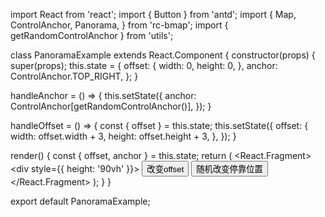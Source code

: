 import React from 'react';
import { Button } from 'antd';
import {
  Map,
  ControlAnchor,
  Panorama,
} from 'rc-bmap';
import { getRandomControlAnchor } from 'utils';

class PanoramaExample extends React.Component {
  constructor(props) {
    super(props);
    this.state = {
      offset: {
        width: 0,
        height: 0,
      },
      anchor: ControlAnchor.TOP_RIGHT,
    };
  }

  handleAnchor = () => {
    this.setState({
      anchor: ControlAnchor[getRandomControlAnchor()],
    });
  }

  handleOffset = () => {
    const { offset } = this.state;
    this.setState({
      offset: {
        width: offset.width + 3,
        height: offset.height + 3,
      },
    });
  }

  render() {
    const { offset, anchor } = this.state;
    return (
      <React.Fragment>
        <div style={{ height: '90vh' }}>
          <Map
            ak="dbLUj1nQTvDvKXkov5fhnH5HIE88RUEO"
            scrollWheelZoom
          >
            <Panorama
              offset={offset}
              anchor={anchor}
            />
          </Map>
          <Button onClick={this.handleOffset}>改变offset</Button>
          <Button onClick={this.handleAnchor}>随机改变停靠位置</Button>
        </div>
      </React.Fragment>
    );
  }
}

export default PanoramaExample;
